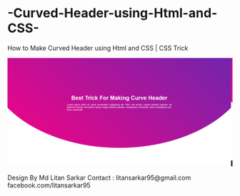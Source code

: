 # -Curved-Header-using-Html-and-CSS-
How to Make Curved Header using Html and CSS | CSS Trick
<p align="center"><img src="design.png"></p>
Design By
Md Litan Sarkar
Contact : 
litansarkar95@gmail.com
facebook.com/litansarkar95

